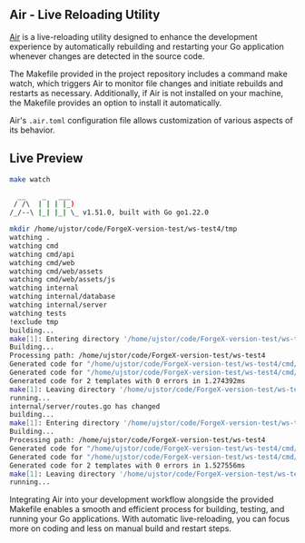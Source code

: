 ## Air - Live Reloading Utility

[Air](https://github.com/cosmtrek/air) is a live-reloading utility designed to enhance the development experience by automatically rebuilding and restarting your Go application whenever changes are detected in the source code.

The Makefile provided in the project repository includes a command make watch, which triggers Air to monitor file changes and initiate rebuilds and restarts as necessary. Additionally, if Air is not installed on your machine, the Makefile provides an option to install it automatically.

Air's `.air.toml` configuration file allows customization of various aspects of its behavior.

## Live Preview

```bash
make watch

  __    _   ___  
 / /\  | | | |_) 
/_/--\ |_| |_| \_ v1.51.0, built with Go go1.22.0

mkdir /home/ujstor/code/ForgeX-version-test/ws-test4/tmp
watching .
watching cmd
watching cmd/api
watching cmd/web
watching cmd/web/assets
watching cmd/web/assets/js
watching internal
watching internal/database
watching internal/server
watching tests
!exclude tmp
building...
make[1]: Entering directory '/home/ujstor/code/ForgeX-version-test/ws-test4'
Building...
Processing path: /home/ujstor/code/ForgeX-version-test/ws-test4
Generated code for "/home/ujstor/code/ForgeX-version-test/ws-test4/cmd/web/base.templ" in 914.556µs
Generated code for "/home/ujstor/code/ForgeX-version-test/ws-test4/cmd/web/hello.templ" in 963.157µs
Generated code for 2 templates with 0 errors in 1.274392ms
make[1]: Leaving directory '/home/ujstor/code/ForgeX-version-test/ws-test4'
running...
internal/server/routes.go has changed
building...
make[1]: Entering directory '/home/ujstor/code/ForgeX-version-test/ws-test4'
Building...
Processing path: /home/ujstor/code/ForgeX-version-test/ws-test4
Generated code for "/home/ujstor/code/ForgeX-version-test/ws-test4/cmd/web/base.templ" in 907.426µs
Generated code for "/home/ujstor/code/ForgeX-version-test/ws-test4/cmd/web/hello.templ" in 1.16142ms
Generated code for 2 templates with 0 errors in 1.527556ms
make[1]: Leaving directory '/home/ujstor/code/ForgeX-version-test/ws-test4'
running...
```

Integrating Air into your development workflow alongside the provided Makefile enables a smooth and efficient process for building, testing, and running your Go applications. With automatic live-reloading, you can focus more on coding and less on manual build and restart steps.
